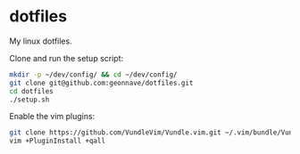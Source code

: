 # dotfiles
My linux dotfiles.

Clone and run the setup script:
```bash
mkdir -p ~/dev/config/ && cd ~/dev/config/
git clone git@github.com:geonnave/dotfiles.git
cd dotfiles
./setup.sh
```

Enable the vim plugins:
```bash
git clone https://github.com/VundleVim/Vundle.vim.git ~/.vim/bundle/Vundle.vim
vim +PluginInstall +qall
```
